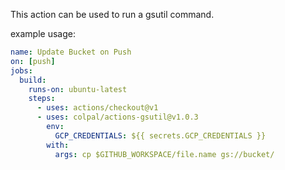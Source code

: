 This action can be used to run a gsutil command. 

example usage:

```yaml
name: Update Bucket on Push
on: [push]
jobs:
  build:
    runs-on: ubuntu-latest
    steps:
      - uses: actions/checkout@v1
      - uses: colpal/actions-gsutil@v1.0.3
        env:
          GCP_CREDENTIALS: ${{ secrets.GCP_CREDENTIALS }}
        with:
          args: cp $GITHUB_WORKSPACE/file.name gs://bucket/
```
